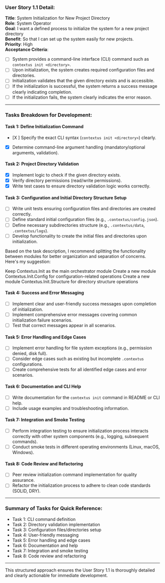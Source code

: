 ### User Story 1.1 Detail:
**Title**: System Initialization for New Project Directory  
**Role**: System Operator  
**Goal**: I want a defined process to initialize the system for a new project directory  
**Benefit**: So that I can set up the system easily for new projects.  
**Priority**: High  
**Acceptance Criteria**:
- [ ] System provides a command-line interface (CLI) command such as `contextus init <directory>`.
- [ ] Upon initialization, the system creates required configuration files and directories.
- [ ] Initialization validates that the given directory exists and is accessible.
- [ ] If the initialization is successful, the system returns a success message clearly indicating completion.
- [ ] If the initialization fails, the system clearly indicates the error reason.

---

### Tasks Breakdown for Development:

#### Task 1: Define Initialization Command
- [X ] Specify the exact CLI syntax (`contextus init <directory>`) clearly.
- [X] Determine command-line argument handling (mandatory/optional arguments, validation).

#### Task 2: Project Directory Validation
- [X] Implement logic to check if the given directory exists.
- [X] Verify directory permissions (read/write permissions).
- [X] Write test cases to ensure directory validation logic works correctly.

#### Task 3: Configuration and Initial Directory Structure Setup
- [ ] Write unit tests ensuring configuration files and directories are created correctly.
- [ ] Define standard initial configuration files (e.g., `.contextus/config.json`).
- [ ] Define necessary subdirectories structure (e.g., `.contextus/data`, `.contextus/logs`).
- [ ] Develop functionality to create the initial files and directories upon initialization.

Based on the task description, I recommend splitting the functionality between modules for better organization and separation of concerns. Here's my suggestion:

Keep Contextus.Init as the main orchestrator module
Create a new module Contextus.Init.Config for configuration-related operations
Create a new module Contextus.Init.Structure for directory structure operations

#### Task 4: Success and Error Messaging
- [ ] Implement clear and user-friendly success messages upon completion of initialization.
- [ ] Implement comprehensive error messages covering common initialization failure scenarios.
- [ ] Test that correct messages appear in all scenarios.

#### Task 5: Error Handling and Edge Cases
- [ ] Implement error handling for file system exceptions (e.g., permission denied, disk full).
- [ ] Consider edge cases such as existing but incomplete `.contextus` configurations.
- [ ] Create comprehensive tests for all identified edge cases and error scenarios.

#### Task 6: Documentation and CLI Help
- [ ] Write documentation for the `contextus init` command in README or CLI help.
- [ ] Include usage examples and troubleshooting information.

#### Task 7: Integration and Smoke Testing
- [ ] Perform integration testing to ensure initialization process interacts correctly with other system components (e.g., logging, subsequent commands).
- [ ] Conduct smoke tests in different operating environments (Linux, macOS, Windows).

#### Task 8: Code Review and Refactoring
- [ ] Peer review initialization command implementation for quality assurance.
- [ ] Refactor the initialization process to adhere to clean code standards (SOLID, DRY).

---

### Summary of Tasks for Quick Reference:

- Task 1: CLI command definition
- Task 2: Directory validation implementation
- Task 3: Configuration files/directories setup
- Task 4: User-friendly messaging
- Task 5: Error handling and edge cases
- Task 6: Documentation and help
- Task 7: Integration and smoke testing
- Task 8: Code review and refactoring

---

This structured approach ensures the User Story 1.1 is thoroughly detailed and clearly actionable for immediate development.